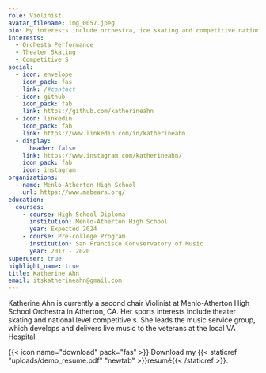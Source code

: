 ```yaml
---
role: Violinist
avatar_filename: img_0057.jpeg
bio: My interests include orchestra, ice skating and competitive national s.
interests:
  - Orchesta Performance
  - Theater Skating
  - Competitive S
social:
  - icon: envelope
    icon_pack: fas
    link: /#contact
  - icon: github
    icon_pack: fab
    link: https://github.com/katherineahn
  - icon: linkedin
    icon_pack: fab
    link: https://www.linkedin.com/in/katherineahn
  - display:
      header: false
    link: https://www.instagram.com/katherineahn/
    icon_pack: fab
    icon: instagram
organizations:
  - name: Menlo-Atherton High School
    url: https://www.mabears.org/
education:
  courses:
    - course: High School Diploma
      institution: Menlo-Atherton High School
      year: Expected 2024
    - course: Pre-college Program
      institution: San Francisco Convservatory of Music
      year: 2017 - 2020
superuser: true
highlight_name: true
title: Katherine Ahn
email: itskatherineahn@gmail.com
---
```

Katherine Ahn is currently a second chair Violinist at Menlo-Atherton High School Orchestra in Atherton, CA. Her sports interests include theater skating and national level competitive s. She leads the music service group, which develops and delivers live music to the veterans at the local VA Hospital.

{{< icon name="download" pack="fas" >}} Download my {{< staticref "uploads/demo_resume.pdf" "newtab" >}}resumé{{< /staticref >}}.